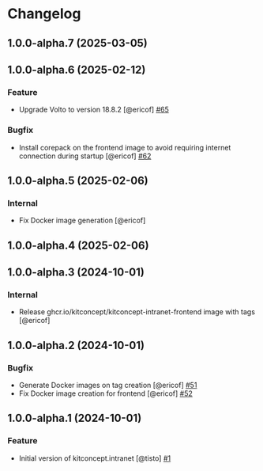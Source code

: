 # Changelog

<!-- You should *NOT* be adding new change log entries to this file.
     You should create a file in the news directory instead.
     For helpful instructions, please see:
     https://6.docs.plone.org/volto/developer-guidelines/contributing.html#create-a-pull-request
-->

<!-- towncrier release notes start -->

## 1.0.0-alpha.7 (2025-03-05)

## 1.0.0-alpha.6 (2025-02-12)

### Feature

- Upgrade Volto to version 18.8.2 [@ericof] [#65](https://github.com/kitconcept/kitconcept.intranet/issue/65)

### Bugfix

- Install corepack on the frontend image to avoid requiring internet connection during startup [@ericof] [#62](https://github.com/kitconcept/kitconcept.intranet/issue/62)

## 1.0.0-alpha.5 (2025-02-06)

### Internal

- Fix Docker image generation [@ericof] 

## 1.0.0-alpha.4 (2025-02-06)

## 1.0.0-alpha.3 (2024-10-01)

### Internal

- Release ghcr.io/kitconcept/kitconcept-intranet-frontend image with tags [@ericof] 

## 1.0.0-alpha.2 (2024-10-01)

### Bugfix

- Generate Docker images on tag creation [@ericof] [#51](https://github.com/kitconcept/kitconcept.intranet/issue/51)
- Fix Docker image creation for frontend [@ericof] [#52](https://github.com/kitconcept/kitconcept.intranet/issue/52)

## 1.0.0-alpha.1 (2024-10-01)

### Feature

- Initial version of kitconcept.intranet [@tisto] [#1](https://github.com/kitconcept/kitconcept.intranet/issue/1)
